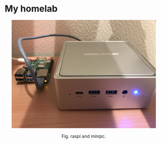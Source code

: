 # My homelab

<div align="center">
<img src="./homelab.jpg" width=460>
<p>Fig. raspi and minipc.<p>
</div>